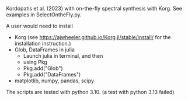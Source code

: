 Kordopatis et al. (2023) with on-the-fly spectral synthesis with Korg. See examples in SelectOntheFly.py.

A user would need to install 
- Korg (see https://ajwheeler.github.io/Korg.jl/stable/install/ for the installation instruction.)
- Glob, DataFrames in julia
  - Launch julia in terminal, and then
  - using Pkg
  - Pkg.add("Glob")
  - Pkg.add("DataFrames")
- matplotlib, numpy, pandas, scipy

The scripts are tested with python 3.10. (a test with python 3.13 failed)
